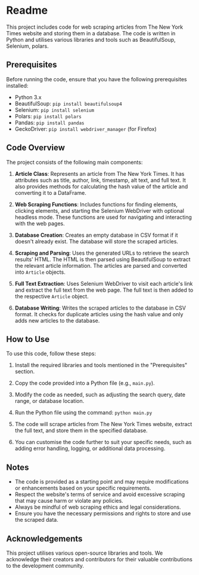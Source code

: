 # Readme

This project includes code for web scraping articles from The New York Times website and storing them in a database. The code is written in Python and utilises various libraries and tools such as BeautifulSoup, Selenium, polars.

## Prerequisites

Before running the code, ensure that you have the following prerequisites installed:

- Python 3.x
- BeautifulSoup: `pip install beautifulsoup4`
- Selenium: `pip install selenium`
- Polars: `pip install polars`
- Pandas: `pip install pandas`
- GeckoDriver: `pip install webdriver_manager` (for Firefox)

## Code Overview

The project consists of the following main components:

1. **Article Class**: Represents an article from The New York Times. It has attributes such as title, author, link, timestamp, alt text, and full text. It also provides methods for calculating the hash value of the article and converting it to a DataFrame.

2. **Web Scraping Functions**: Includes functions for finding elements, clicking elements, and starting the Selenium WebDriver with optional headless mode. These functions are used for navigating and interacting with the web pages.

4. **Database Creation**: Creates an empty database in CSV format if it doesn't already exist. The database will store the scraped articles.

5. **Scraping and Parsing**: Uses the generated URLs to retrieve the search results' HTML. The HTML is then parsed using BeautifulSoup to extract the relevant article information. The articles are parsed and converted into `Article` objects.

6. **Full Text Extraction**: Uses Selenium WebDriver to visit each article's link and extract the full text from the web page. The full text is then added to the respective `Article` object.

7. **Database Writing**: Writes the scraped articles to the database in CSV format. It checks for duplicate articles using the hash value and only adds new articles to the database.

## How to Use

To use this code, follow these steps:

1. Install the required libraries and tools mentioned in the "Prerequisites" section.

2. Copy the code provided into a Python file (e.g., `main.py`).

3. Modify the code as needed, such as adjusting the search query, date range, or database location.

4. Run the Python file using the command: `python main.py`

5. The code will scrape articles from The New York Times website, extract the full text, and store them in the specified database.

6. You can customise the code further to suit your specific needs, such as adding error handling, logging, or additional data processing.

## Notes

- The code is provided as a starting point and may require modifications or enhancements based on your specific requirements.
- Respect the website's terms of service and avoid excessive scraping that may cause harm or violate any policies.
- Always be mindful of web scraping ethics and legal considerations.
- Ensure you have the necessary permissions and rights to store and use the scraped data.

## Acknowledgements

This project utilises various open-source libraries and tools. We acknowledge their creators and contributors for their valuable contributions to the development community.
